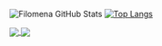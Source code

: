 ![Filomena GitHub Stats](https://github-readme-stats.vercel.app/api?username=FilomenaDev&show_icons=true&bg_color=DEG,COLOR1,COLOR2,COLOR3...COLOR10)
[![Top Langs](https://github-readme-stats.vercel.app/api/top-langs/?username=FilomenaDev&layout=compact)](https://github.com/FilomenaDev/github-readme-stats)

<a href="https://github.com/FilomenaDev/github-readme-stats">
  <img align="center" src="https://github-readme-stats.vercel.app/api/pin/?username=FilomenaDev&SmartStock=github-readme-stats" />
</a>
<a href="https://github.com/FilomenaDev/SmartStock">
  <img align="center" src="https://github-readme-stats.vercel.app/api/pin/?username=FilomenaDev&repo=SmartStock" />
</a>





<!--
**FilomenaDev/FilomenaDev** is a ✨ _special_ ✨ repository because its `README.md` (this file) appears on your GitHub profile.

Here are some ideas to get you started:

- 🔭 I’m currently working on ...
- 🌱 I’m currently learning ...
- 👯 I’m looking to collaborate on ...
- 🤔 I’m looking for help with ...
- 💬 Ask me about ...
- 📫 How to reach me: ...
- 😄 Pronouns: ...
- ⚡ Fun fact: ...
-->
